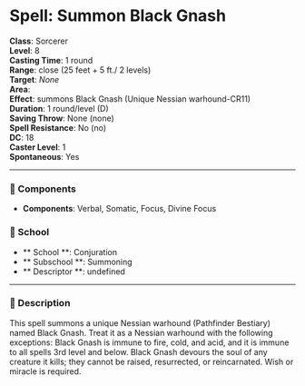 
# Spell: Summon Black Gnash
**Class**: Sorcerer  
**Level**: 8  
**Casting Time**: 1 round  
**Range**: close (25 feet + 5 ft./ 2 levels)  
**Target**: _None_  
**Area**:   
**Effect**: summons Black Gnash (Unique Nessian warhound-CR11)  
**Duration**: 1 round/level (D)  
**Saving Throw**: None (none)  
**Spell Resistance**: No (no)  
**DC**: 18  
**Caster Level**: 1  
**Spontaneous**: Yes

---

### 🔮 Components
- **Components**: Verbal, Somatic, Focus, Divine Focus

### 🏫 School
- ** School **: Conjuration
- ** Subschool **: Summoning
- ** Descriptor **: undefined
---

### 📜 Description
This spell summons a unique Nessian warhound (Pathfinder Bestiary) named Black Gnash. Treat it as a Nessian warhound with the following exceptions: Black Gnash is immune to fire, cold, and acid, and it is immune to all spells 3rd level and below. Black Gnash devours the soul of any creature it kills; they cannot be raised, resurrected, or reincarnated. Wish or miracle is required.
